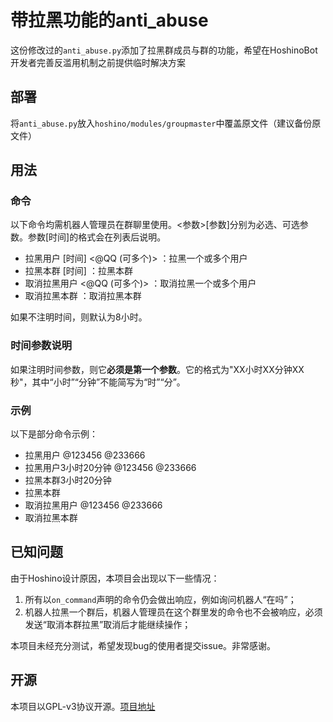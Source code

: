 # 带拉黑功能的anti_abuse

这份修改过的```anti_abuse.py```添加了拉黑群成员与群的功能，希望在HoshinoBot开发者完善反滥用机制之前提供临时解决方案

## 部署

将```anti_abuse.py```放入```hoshino/modules/groupmaster```中覆盖原文件（建议备份原文件）

## 用法

### 命令

以下命令均需机器人管理员在群聊里使用。<参数>[参数]分别为必选、可选参数。参数[时间]的格式会在列表后说明。

- 拉黑用户 [时间] <@QQ (可多个)>  ：拉黑一个或多个用户
- 拉黑本群 [时间]  ：拉黑本群
- 取消拉黑用户 <@QQ (可多个)>  ：取消拉黑一个或多个用户
- 取消拉黑本群  ：取消拉黑本群

如果不注明时间，则默认为8小时。

### 时间参数说明

如果注明时间参数，则它**必须是第一个参数**。它的格式为"XX小时XX分钟XX秒"，其中“小时”“分钟”不能简写为“时”“分”。

### 示例

以下是部分命令示例：

- 拉黑用户 @123456 @233666
- 拉黑用户3小时20分钟 @123456 @233666
- 拉黑本群3小时20分钟
- 拉黑本群
- 取消拉黑用户 @123456 @233666
- 取消拉黑本群

## 已知问题

由于Hoshino设计原因，本项目会出现以下一些情况：

1. 所有以```on_command```声明的命令仍会做出响应，例如询问机器人“在吗”；
2. 机器人拉黑一个群后，机器人管理员在这个群里发的命令也不会被响应，必须发送“取消本群拉黑”取消后才能继续操作；

本项目未经充分测试，希望发现bug的使用者提交issue。非常感谢。

## 开源

本项目以GPL-v3协议开源。[项目地址](https://github.com/iamwyh2019/customize-HoshinoBot/tree/master/hoshino/modules/groupmaster)